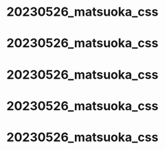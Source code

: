 # 20230526_matsuoka_css
# 20230526_matsuoka_css
# 20230526_matsuoka_css
# 20230526_matsuoka_css
# 20230526_matsuoka_css
